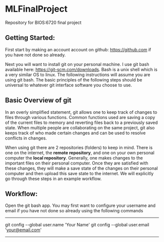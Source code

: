 # MLFinalProject
Repository for BIOS:6720 final project

## Getting Started:

First start by making an account account on github: https://github.com if you have not done so already.

Next you will want to install git on your personal machine. I use git bash available here: https://git-scm.com/downloads. Bash is a unix shell which is a very similar OS to linux. The following instructions will assume you are using git bash. The basic principles of the following steps should be universal to whatever git interface software you choose to use.

## Basic Overview of git

In an overly simplified statement, git allows one to keep track of changes to files through various functions. Common functions used are saving a copy of the current files to memory and reverting files back to a previously saved state. When multiple people are collaborating on the same project, git also keeps track of who made certain changes and can be used to resolve conflicts in changes.

When using git there are 2 repositories (folders) to keep in mind. There is one on the internet, the **remote repository**, and one on your own personal computer the **local repository**. Generally, one makes changes to the important files on their personal computer. Once they are satisfied with these changes, they will make a save state of the changes on their personal computer and then upload this save state to the internet. We will explicitly go through these steps in an example workflow.

## Workflow:

Open the git bash app. You may first want to configure your username and email if you have not done so already using the following commands

---

git config --global user.name 'Your Name'
git config --global user.email 'your@email.com'

---
